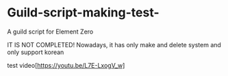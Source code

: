 # Guild-script-making-test-
A guild script for Element Zero

IT IS NOT COMPLETED!
Nowadays, it has only make and delete system and
only support korean

test video[https://youtu.be/L7E-LxogV_w]
